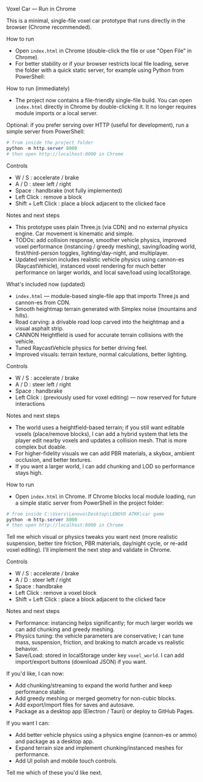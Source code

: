 Voxel Car — Run in Chrome

This is a minimal, single-file voxel car prototype that runs directly in the browser (Chrome recommended).

How to run

- Open `index.html` in Chrome (double-click the file or use "Open File" in Chrome).
- For better stability or if your browser restricts local file loading, serve the folder with a quick static server, for example using Python from PowerShell:

How to run (immediately)

- The project now contains a file-friendly single-file build. You can open `index.html` directly in Chrome by double-clicking it. It no longer requires module imports or a local server.

Optional: if you prefer serving over HTTP (useful for development), run a simple server from PowerShell:

```powershell
# from inside the project folder
python -m http.server 8000
# then open http://localhost:8000 in Chrome
```

Controls

- W / S : accelerate / brake
- A / D : steer left / right
- Space : handbrake (not fully implemented)
- Left Click : remove a block
- Shift + Left Click : place a block adjacent to the clicked face

Notes and next steps

- This prototype uses plain Three.js (via CDN) and no external physics engine. Car movement is kinematic and simple.
- TODOs: add collision response, smoother vehicle physics, improved voxel performance (instancing / greedy meshing), saving/loading world, first/third-person toggles, lighting/day-night, and multiplayer.
 - Updated version includes realistic vehicle physics using cannon-es (RaycastVehicle), instanced voxel rendering for much better performance on larger worlds, and local save/load using localStorage.

What's included now (updated)
- `index.html` — module-based single-file app that imports Three.js and cannon-es from CDN.
- Smooth heightmap terrain generated with Simplex noise (mountains and hills).
- Road carving: a drivable road loop carved into the heightmap and a visual asphalt strip.
- CANNON Heightfield is used for accurate terrain collisions with the vehicle.
- Tuned RaycastVehicle physics for better driving feel.
- Improved visuals: terrain texture, normal calculations, better lighting.

Controls
- W / S : accelerate / brake
- A / D : steer left / right
- Space : handbrake
- Left Click : (previously used for voxel editing) — now reserved for future interactions

Notes and next steps
- The world uses a heightfield-based terrain; if you still want editable voxels (place/remove blocks), I can add a hybrid system that lets the player edit nearby voxels and updates a collision mesh. That is more complex but doable.
- For higher-fidelity visuals we can add PBR materials, a skybox, ambient occlusion, and better textures.
- If you want a larger world, I can add chunking and LOD so performance stays high.

How to run
- Open `index.html` in Chrome. If Chrome blocks local module loading, run a simple static server from PowerShell in the project folder:

```powershell
# from inside C:\Users\Lenovo\Desktop\LENOVO ATKK\car game
python -m http.server 8000
# then open http://localhost:8000 in Chrome
```

Tell me which visual or physics tweaks you want next (more realistic suspension, better tire friction, PBR materials, day/night cycle, or re-add voxel editing). I'll implement the next step and validate in Chrome.

Controls
- W / S : accelerate / brake
- A / D : steer left / right
- Space : handbrake
- Left Click : remove a voxel block
- Shift + Left Click : place a block adjacent to the clicked face

Notes and next steps
- Performance: instancing helps significantly; for much larger worlds we can add chunking and greedy meshing.
- Physics tuning: the vehicle parameters are conservative; I can tune mass, suspension, friction, and braking to match arcade vs realistic behavior.
- Save/Load: stored in localStorage under key `voxel_world`. I can add import/export buttons (download JSON) if you want.

If you'd like, I can now:
- Add chunking/streaming to expand the world further and keep performance stable.
- Add greedy meshing or merged geometry for non-cubic blocks.
- Add export/import files for saves and autosave.
- Package as a desktop app (Electron / Tauri) or deploy to GitHub Pages.

If you want I can:
- Add better vehicle physics using a physics engine (cannon-es or ammo) and package as a desktop app.
- Expand terrain size and implement chunking/instanced meshes for performance.
- Add UI polish and mobile touch controls.

Tell me which of these you'd like next.